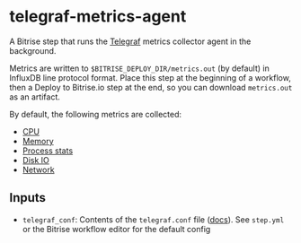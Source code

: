 # telegraf-metrics-agent

A Bitrise step that runs the [Telegraf](https://www.influxdata.com/time-series-platform/telegraf/) metrics collector agent in the background.

Metrics are written to `$BITRISE_DEPLOY_DIR/metrics.out` (by default) in InfluxDB line protocol format. Place this step at the beginning of a workflow, then a Deploy to Bitrise.io step at the end, so you can download `metrics.out` as an artifact.

By default, the following metrics are collected:

- [CPU](https://github.com/influxdata/telegraf/tree/master/plugins/inputs/cpu)
- [Memory](https://github.com/influxdata/telegraf/tree/master/plugins/inputs/mem)
- [Process stats](https://github.com/influxdata/telegraf/tree/master/plugins/inputs/procstat)
- [Disk IO](https://github.com/influxdata/telegraf/tree/master/plugins/inputs/diskio)
- [Network](https://github.com/influxdata/telegraf/blob/master/plugins/inputs/net/NET_README.md)

## Inputs

- `telegraf_conf`: Contents of the `telegraf.conf` file ([docs](https://docs.influxdata.com/telegraf/v1.18/administration/configuration/)). See `step.yml` or the Bitrise workflow editor for the default config
